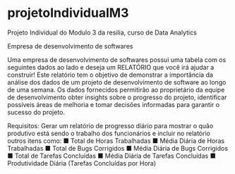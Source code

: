 # projetoIndividualM3
Projeto Individual do Modulo 3 da resilia, curso de Data Analytics

Empresa de desenvolvimento de softwares

Uma empresa de desenvolvimento de softwares possui uma tabela com os seguintes dados ao lado e deseja um RELATÓRIO que você irá ajudar a construir! 
Este relatório tem o objetivo de demonstrar a importância da análise dos dados de um projeto de desenvolvimento de software ao longo de uma semana. Os dados fornecidos permitirão ao proprietário da equipe de desenvolvimento obter insights sobre o progresso do projeto, identificar possíveis áreas de melhoria e tomar decisões informadas para garantir o sucesso do projeto.

Requisitos:
Gerar um relatório de progresso diário para mostrar o quão produtivo está sendo o trabalho dos funcionários e incluir no relatório outros itens como:
■ Total de Horas Trabalhadas
■ Média Diária de Horas Trabalhadas
■ Total de Bugs Corrigidos
■ Média Diária de Bugs Corrigidos
■ Total de Tarefas Concluídas
■ Média Diária de Tarefas Concluídas
■ Produtividade Diária (Tarefas Concluídas por Hora)
